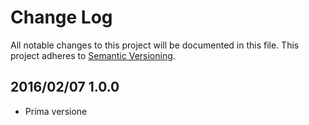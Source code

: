 # Change Log #

All notable changes to this project will be documented in this file.
This project adheres to [Semantic Versioning](http://semver.org/).


## 2016/02/07 1.0.0 ##

 - Prima versione
